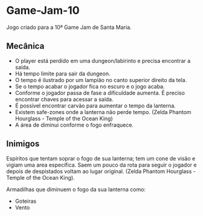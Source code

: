 # Game-Jam-10
Jogo criado para a 10ª Game Jam de Santa Maria.

## Mecânica
- O player está perdido em uma dungeon/labirinto e precisa encontrar a saída.
- Há tempo limite para sair da dungeon.
- O tempo é ilustrado por um lampião no canto superior direito da tela.
- Se o tempo acabar o jogador fica no escuro e o jogo acaba.
- Conforme o jogador passa de fase a dificuldade aumenta. É preciso encontrar chaves para acessar a saída.
- É possível encontrar carvão para aumentar o tempo da lanterna.
- Existem safe-zones onde a lanterna não perde tempo. (Zelda Phantom Hourglass - Temple of the Ocean King)
- A área de diminui conforme o fogo enfraquece.


## Inimigos
Espíritos que tentam soprar o fogo de sua lanterna; tem um cone de visão e vigiam uma area específica. Saem um pouco da rota para seguir o jogador e depois de despistados voltam ao lugar original. (Zelda Phantom Hourglass - Temple of the Ocean King).

Armadilhas que diminuem o fogo da sua lanterna como:
  - Goteiras
  - Vento
